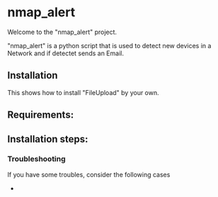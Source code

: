 # nmap_alert

Welcome to the "nmap_alert" project.

"nmap_alert" is a python script that is used to detect new devices in a Network and if detectet sends an Email.

## Installation

This shows how to install "FileUpload" by your own.

Requirements:
- 

Installation steps:
- 

### Troubleshooting

If you have some troubles, consider the following cases

-
